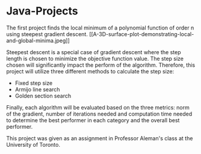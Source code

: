 # Java-Projects

The first project finds the local minimum of a polynomial function of order n using steepest gradient descent. 
[[A-3D-surface-plot-demonstrating-local-and-global-minima.jpeg]]

Steepest descent is a special case of gradient descent where the step length is chosen to minimize the objective function value. The step size chosen will significantly impact the perform of the algorithm. Therefore, this project will utilize three different methods to calculate the step size:
- Fixed step size
- Armijo line search
- Golden section search
  
Finally, each algorithm will be evaluated based on the three metrics: norm of the gradient, number of iterations needed and computation time needed to determine the best performer in each category and the overall best performer.

This project was given as an assignment in Professor Aleman's class at the University of Toronto.
